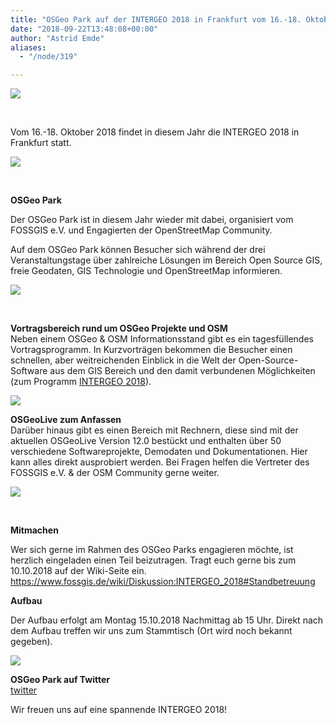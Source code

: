 ```yaml
---
title: "OSGeo Park auf der INTERGEO 2018 in Frankfurt vom 16.-18. Oktober 2018"
date: "2018-09-22T13:48:08+00:00"
author: "Astrid Emde"
aliases:
  - "/node/319"

---
```


<p>
<img src="/news/legacy/osgeo-park_0.png">
</p>
<br />
<p>
Vom 16.-18. Oktober 2018 findet in diesem Jahr die INTERGEO 2018 in Frankfurt statt.
</p>
<p>
<img src="http://www.fossgis.de/sites/default/files/intergeo2018_logo.jpg">
</p>
<br />
<p>
<b>OSGeo Park</b><br />

Der OSGeo Park ist in diesem Jahr wieder mit dabei, organisiert vom FOSSGIS e.V. und Engagierten der OpenStreetMap Community.

Auf dem OSGeo Park können Besucher sich während der drei Veranstaltungstage über zahlreiche Lösungen im Bereich Open Source GIS, freie Geodaten, GIS Technologie und OpenStreetMap informieren.
</p>
<p>
<img src="/news/legacy/4.jpg">
</p>
<br />
<p>
<b>Vortragsbereich rund um OSGeo Projekte und OSM</b><br />
Neben einem OSGeo & OSM Informationsstand gibt es ein tagesfüllendes Vortragsprogramm. In Kurzvorträgen bekommen die Besucher einen schnellen, aber weitreichenden Einblick in die Welt der Open-Source-Software aus dem GIS Bereich und den damit verbundenen Möglichkeiten (zum Programm <a href="http://www.fossgis.de/wiki/INTERGEO_2018#Vortragsprogramm" target="_blank">INTERGEO 2018</a>).
</p>
<p>
<img src="/news/legacy/1.jpg">
</p>
<p>
<b>OSGeoLive zum Anfassen</b><br />
Darüber hinaus gibt es einen Bereich mit Rechnern, diese sind mit der aktuellen OSGeoLive Version 12.0 bestückt und enthalten über 50 verschiedene Softwareprojekte, Demodaten und Dokumentationen. Hier kann alles direkt ausprobiert werden. Bei Fragen helfen die Vertreter des FOSSGIS e.V. & der OSM Community gerne weiter.
</p>
<p>
<img src="/news/legacy/2.jpg">
</p>
</br />
<p>
<b>Mitmachen</b><br />

Wer sich gerne im Rahmen des OSGeo Parks engagieren möchte, ist herzlich eingeladen einen Teil beizutragen. Tragt euch gerne bis zum 10.10.2018 auf der Wiki-Seite ein.
<a href="https://www.fossgis.de/wiki/Diskussion:INTERGEO_2018#Standbetreuung" target="_blank">https://www.fossgis.de/wiki/Diskussion:INTERGEO_2018#Standbetreuung</a>
</p>
<p>
<b>Aufbau</b><br />

Der Aufbau erfolgt am Montag 15.10.2018 Nachmittag ab 15 Uhr.
Direkt nach dem Aufbau treffen wir uns zum Stammtisch (Ort wird noch bekannt gegeben).
</p>
<p>
<img src="/news/legacy/8.jpg">
</p>
<p>
<b>OSGeo Park auf Twitter</b><br />
<a href="https://twitter.com/search?q=OSGeo%20Park&src=typd">twitter</a>
</p>
Wir freuen uns auf eine spannende INTERGEO 2018!
